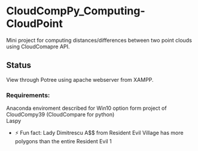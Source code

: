 <!-- [![Total Downloads](https://poser.pugx.org/aimeos/aimeos-typo3/d/total.svg)](https://packagist.org/packages/aimeos/aimeos-typo3) -->
<!-- [![Scrutinizer Code Quality](https://scrutinizer-ci.com/g/aimeos/aimeos-typo3/badges/quality-score.png?b=master)](https://scrutinizer-ci.com/g/aimeos/aimeos-typo3/?branch=master) -->
<!-- [![License](https://poser.pugx.org/aimeos/aimeos-typo3/license.svg)](https://packagist.org/packages/aimeos/aimeos-typo3) -->


# CloudCompPy_Computing-CloudPoint
Mini project for computing distances/differences between two point clouds using CloudComapre API.
## Status<br />
View through Potree using apache webserver from XAMPP.

### Requirements:<br />
Anaconda enviroment described for Win10 option form project of CloudCompy39 (CloudCompare for python)<br />
Laspy <br />

- ⚡ Fun fact: Lady Dimitrescu A$$ from Resident Evil Village has more polygons than the entire Resident Evil 1
<!--
 ✨ _special_ ✨


- 🔭 I’m currently working on ...
- 🌱 I’m currently learning ...
- 👯 I’m looking to collaborate on ...
- 🤔 I’m looking for help with ...
- 💬 Ask me about ...
- 📫 How to reach me: ...
- 😄 Pronouns: ...
- ⚡ Fun fact: ...
-->
